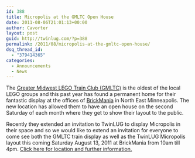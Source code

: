```yaml
---
id: 388
title: Micropolis at the GMLTC Open House
date: 2011-08-06T21:01:13+00:00
author: Cavorter
layout: post
guid: http://twinlug.com/?p=388
permalink: /2011/08/micropolis-at-the-gmltc-open-house/
dsq_thread_id:
  - "379414365"
categories:
  - Announcements
  - News
---
```

The [Greater Midwest LEGO Train Club (GMLTC)](http://gmltc.org) is the oldest of the local LEGO groups and this past year has found a permanent home for their fantastic display at the offices of [BrickMania](http://brickmania.com) in North East Minneapolis. The new location has allowed them to have an open house on the second Saturday of each month where they get to show their layout to the public.

Recently they extended an invitation to TwinLUG to display Micropolis in their space and so we would like to extend an invitation for everyone to come see both the GMLTC train display as well as the TwinLUG Micropolis layout this coming Saturday August 13, 2011 at BrickMania from 10am till 4pm. [Click here for location and further information.](http://gmltc.org/index.php?option=com_content&view=article&id=11&Itemid=16l)
